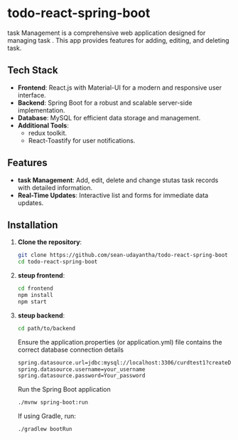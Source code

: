 # todo-react-spring-boot

 task Management  is a comprehensive web application designed for managing task . This app provides features for adding, editing, and deleting task.

## Tech Stack
- **Frontend**: React.js with Material-UI for a modern and responsive user interface.
- **Backend**: Spring Boot for a robust and scalable server-side implementation.
- **Database**: MySQL for efficient data storage and management.
- **Additional Tools**: 
  - redux toolkit.
  - React-Toastify for user notifications.

## Features
- **task Management**: Add, edit,  delete and change stutas task records with detailed information.
- **Real-Time Updates**: Interactive list and forms for immediate data updates.


## Installation

1. **Clone the repository**:
   ```bash
   git clone https://github.com/sean-udayantha/todo-react-spring-boot
   cd todo-react-spring-boot

   ```
   
2. **steup frontend**:
   ```bash
   cd frontend
   npm install
   npm start
   ```
   
3. **steup backend**:
   ```bash
   cd path/to/backend
   ```
   
   Ensure the application.properties (or application.yml) file contains the correct database connection details
   ```bash
   spring.datasource.url=jdbc:mysql://localhost:3306/curdtest1?createDatabaseIfNotExist=true
   spring.datasource.username=your_username
   spring.datasource.password=Your_password
   ```
   
   Run the Spring Boot application
   ```bash
   ./mvnw spring-boot:run
   ```
   
   If using Gradle, run:
   ```bash
   ./gradlew bootRun
   ```
   
   
